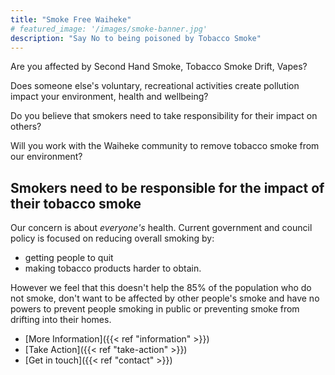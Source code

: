 ```yaml
---
title: "Smoke Free Waiheke"
# featured_image: '/images/smoke-banner.jpg'
description: "Say No to being poisoned by Tobacco Smoke"
---
```

Are you affected by Second Hand Smoke, Tobacco Smoke Drift, Vapes?

Does someone else's voluntary, recreational activities create pollution impact your environment, health and wellbeing?

Do you believe that smokers need to take responsibility for their impact on others?

Will you work with the Waiheke community to remove tobacco smoke from our environment?

## Smokers need to be responsible for the impact of their tobacco smoke

Our concern is about _everyone's_ health. Current government and council policy is focused on reducing overall smoking by:

* getting people to quit
* making tobacco products harder to obtain.

However we feel that this doesn't help the 85% of the population who do not smoke, don't want to be affected by other people's smoke and have no powers to prevent people smoking in public or preventing smoke from drifting into their homes.

* [More Information]({{< ref "information" >}})
* [Take Action]({{< ref "take-action" >}})
* [Get in touch]({{< ref "contact" >}})
